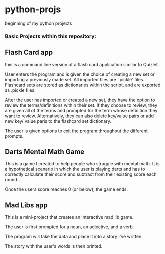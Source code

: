 # python-projs
beginning of my python projects

### Basic Projects within this repository:
## Flash Card app
this is a command line version of a flash card application similar to Quizlet.

User enters the program and is given the choice of creating a new set or 
importing a previously made set. 
All imported files are '.pickle' files. 
Flashcard sets are stored as dictionaries within the script, and are exported
as .pickle files. 

After the user has imported or created a new set, they have the option to review
the terms/definitions within their set. If they choose to review, they are 
given all of the terms and prompted for the term whose definition they want to 
review.
Alternatively, they can also delete key/value pairs or add new key/
value paris to the flashcard set dictionary. 

The user is given options to exit the program throughout the different prompts.

## Darts Mental Math Game
This is a game I created to help people who struggle with mental math.
It is a hypothetical scenario in which the user is playing darts and has to correctly 
calculate their score and subtract from their existing score each round. 

Once the users score reaches 0 (or below), the game ends.

## Mad Libs app 
This is a mini-project that creates an interactive mad lib game.

The user is first prompted for a noun, an adjective, and a verb.

The program will take the data and place it into a story I've written.

The story with the user's words is then printed.

